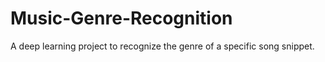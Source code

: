 # Music-Genre-Recognition

A deep learning project to recognize the genre of a specific song snippet.
